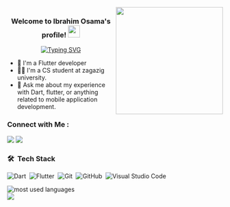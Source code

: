 
<img width="250" align="right" src="https://c.tenor.com/_DOBjnGspYAAAAAM/code-coding.gif">

<h3 align="center">
  Welcome to Ibrahim Osama's profile!
  <img src="https://media.giphy.com/media/hvRJCLFzcasrR4ia7z/giphy.gif" width="28">
</h3>

<!-- Typing SVG by DenverCoder1 - https://github.com/DenverCoder1/readme-typing-svg -->
<p align="center">
  <a href="https://git.io/typing-svg"><img src="https://readme-typing-svg.herokuapp.com?font=Fira+Code&duration=3000&pause=1000&color=F70202&center=true&random=false&width=435&lines=Always+learning+new+things;Flutter+developer" alt="Typing SVG" /></a>
</p> 

- 🏢 I'm a Flutter developer
- 👨‍💻 I'm a CS student at zagazig university.
- 💬 Ask me about my experience with Dart, flutter, or anything related to mobile application development.


### Connect with Me :

<a href="https://www.linkedin.com/in/ibrahim-osama-212529225/" target="_blank"><img src="https://img.shields.io/badge/-Ibrahim%20Osama-0077B5?style=for-the-badge&logo=Linkedin&logoColor=white"/></a>
<a href="https://www.facebook.com/ibrahimOsama123" target="_blank"><img src="https://img.shields.io/badge/-Ibrahim%20Osama-0077B5?style=for-the-badge&logo=Facebook&logoColor=white"/></a>

### 🛠 &nbsp;Tech Stack
![Dart](https://img.shields.io/badge/-Dart-05122A?style=flat&logo=Dart)&nbsp;
![Flutter](https://img.shields.io/badge/-Flutter-05122A?style=flat&logo=Flutter&logoColor=563D7C)&nbsp;
![Git](https://img.shields.io/badge/-Git-05122A?style=flat&logo=git)&nbsp;
![GitHub](https://img.shields.io/badge/-GitHub-05122A?style=flat&logo=github)&nbsp;
![Visual Studio Code](https://img.shields.io/badge/-Visual%20Studio%20Code-05122A?style=flat&logo=visual-studio-code&logoColor=007ACC)&nbsp;




<img align="left" src="https://github-readme-stats.vercel.app/api/top-langs?username=He-ema&show_icons=true&locale=en&layout=compact&theme=radical" alt="most used languages" />
<br>
<a href="https://komarev.com/ghpvc/?username=yousefdergham&style=for-the-badge">
    <img src="https://komarev.com/ghpvc/?username=He-ema&style=for-the-badge">
</a>
